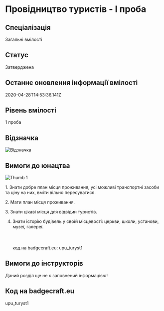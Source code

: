 # Провідництво туристів - І проба

## Спеціалізація

Загальні вмілості

## Статус

Затверджена

## Останнє оновлення інформації вмілості

2020-04-28T14:53:36.141Z

## Рівень вмілості

1 проба

## Відзначка

![Відзначка](../images/Providnytstvo_turystiv_I/______________________1.jpg)

## Вимоги до юнацтва

<p><img alt="Thumb                       1" src="/uploads/textareas/bootsy/image/95/small______________________-1.jpg"><br></p><p>1. Знати добре план місця проживання, усі можливі транспортні
засоби та ціну на них, вміти вільно пересуватися.</p>

<p>2. Мати план місця проживання.</p>

<p>3. Знати цікаві місця для відвідин туристів.</p>

4. Знати історію будівель у своїй місцевості: церкви, школи, установи,
музеї, галереї.<br><br><br><br>код на badgecraft.eu: upu_turyst1<br>

## Вимоги до інструкторів

Даний розділ ще не є заповнений інформацією!

## Код на badgecraft.eu

upu_turyst1